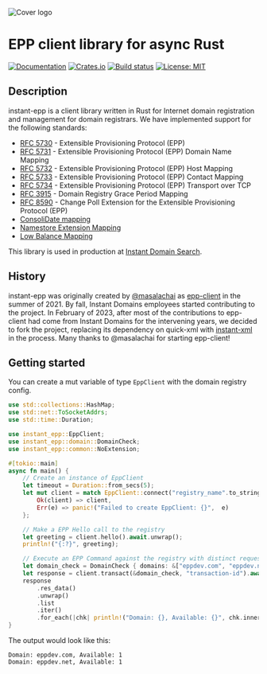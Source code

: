 ![Cover logo](./cover.svg)

# EPP client library for async Rust

[![Documentation](https://docs.rs/instant-epp/badge.svg)](https://docs.rs/instant-epp)
[![Crates.io](https://img.shields.io/crates/v/instant-epp.svg)](https://crates.io/crates/instant-epp)
[![Build status](https://github.com/InstantDomain/instant-epp/workflows/CI/badge.svg)](https://github.com/InstantDomain/instant-epp/actions?query=workflow%3ACI)
[![License: MIT](https://img.shields.io/badge/License-MIT-blue.svg)](LICENSE-MIT)

## Description

instant-epp is a client library written in Rust for Internet domain registration and management
for domain registrars. We have implemented support for the following standards:

- [RFC 5730](https://tools.ietf.org/html/rfc5730) - Extensible Provisioning Protocol (EPP)
- [RFC 5731](https://tools.ietf.org/html/rfc5731) - Extensible Provisioning Protocol (EPP) Domain Name Mapping
- [RFC 5732](https://tools.ietf.org/html/rfc5732) - Extensible Provisioning Protocol (EPP) Host Mapping
- [RFC 5733](https://tools.ietf.org/html/rfc5733) - Extensible Provisioning Protocol (EPP) Contact Mapping
- [RFC 5734](https://tools.ietf.org/html/rfc5734) - Extensible Provisioning Protocol (EPP) Transport over TCP
- [RFC 3915](https://tools.ietf.org/html/rfc3915) - Domain Registry Grace Period Mapping
- [RFC 8590](https://tools.ietf.org/html/rfc8590) - Change Poll Extension for the Extensible Provisioning Protocol (EPP)
- [ConsoliDate mapping](https://www.verisign.com/assets/consolidate-mapping.txt)
- [Namestore Extension Mapping](https://www.verisign.com/assets/epp-sdk/verisign_epp-extension_namestoreext_v01.html)
- [Low Balance Mapping](https://www.verisign.com/assets/epp-sdk/verisign_epp-extension_low-balance_v01.html)

This library is used in production at [Instant Domain Search](https://instantdomainsearch.com/).

## History

instant-epp was originally created by [@masalachai](https://github.com/masalachai) as
[epp-client](https://github.com/masalachai/epp-client) in the summer of 2021. By fall, Instant
Domains employees started contributing to the project. In February of 2023, after most of the
contributions to epp-client had come from Instant Domains for the intervening years, we decided
to fork the project, replacing its dependency on quick-xml with
[instant-xml](https://github.com/InstantDomain/instant-xml/) in the process. Many thanks to
@masalachai for starting epp-client!

## Getting started

You can create a mut variable of type `EppClient` with the domain registry config.

```rust
use std::collections::HashMap;
use std::net::ToSocketAddrs;
use std::time::Duration;

use instant_epp::EppClient;
use instant_epp::domain::DomainCheck;
use instant_epp::common::NoExtension;

#[tokio::main]
async fn main() {
    // Create an instance of EppClient
    let timeout = Duration::from_secs(5);
    let mut client = match EppClient::connect("registry_name".to_string(), ("example.com".to_owned(), 7000), None, timeout).await {
        Ok(client) => client,
        Err(e) => panic!("Failed to create EppClient: {}",  e)
    };

    // Make a EPP Hello call to the registry
    let greeting = client.hello().await.unwrap();
    println!("{:?}", greeting);

    // Execute an EPP Command against the registry with distinct request and response objects
    let domain_check = DomainCheck { domains: &["eppdev.com", "eppdev.net"] };
    let response = client.transact(&domain_check, "transaction-id").await.unwrap();
    response
        .res_data()
        .unwrap()
        .list
        .iter()
        .for_each(|chk| println!("Domain: {}, Available: {}", chk.inner.id, chk.inner.available));
}
```

The output would look like this:

```
Domain: eppdev.com, Available: 1
Domain: eppdev.net, Available: 1
```
